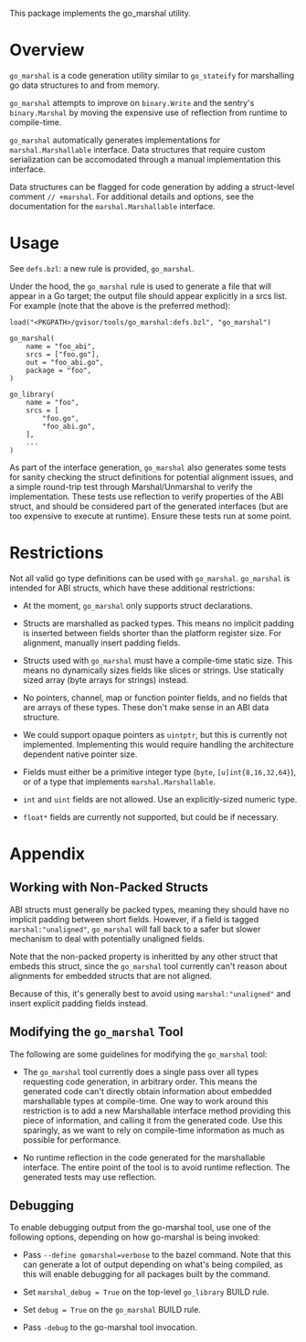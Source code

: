 This package implements the go_marshal utility.

# Overview

`go_marshal` is a code generation utility similar to `go_stateify` for
marshalling go data structures to and from memory.

`go_marshal` attempts to improve on `binary.Write` and the sentry's
`binary.Marshal` by moving the expensive use of reflection from runtime to
compile-time.

`go_marshal` automatically generates implementations for `marshal.Marshallable`
interface. Data structures that require custom serialization can be accomodated
through a manual implementation this interface.

Data structures can be flagged for code generation by adding a struct-level
comment `// +marshal`. For additional details and options, see the documentation
for the `marshal.Marshallable` interface.

# Usage

See `defs.bzl`: a new rule is provided, `go_marshal`.

Under the hood, the `go_marshal` rule is used to generate a file that will
appear in a Go target; the output file should appear explicitly in a srcs list.
For example (note that the above is the preferred method):

```
load("<PKGPATH>/gvisor/tools/go_marshal:defs.bzl", "go_marshal")

go_marshal(
    name = "foo_abi",
    srcs = ["foo.go"],
    out = "foo_abi.go",
    package = "foo",
)

go_library(
    name = "foo",
    srcs = [
        "foo.go",
        "foo_abi.go",
    ],
    ...
)
```

As part of the interface generation, `go_marshal` also generates some tests for
sanity checking the struct definitions for potential alignment issues, and a
simple round-trip test through Marshal/Unmarshal to verify the implementation.
These tests use reflection to verify properties of the ABI struct, and should be
considered part of the generated interfaces (but are too expensive to execute at
runtime). Ensure these tests run at some point.

# Restrictions

Not all valid go type definitions can be used with `go_marshal`. `go_marshal` is
intended for ABI structs, which have these additional restrictions:

-   At the moment, `go_marshal` only supports struct declarations.

-   Structs are marshalled as packed types. This means no implicit padding is
    inserted between fields shorter than the platform register size. For
    alignment, manually insert padding fields.

-   Structs used with `go_marshal` must have a compile-time static size. This
    means no dynamically sizes fields like slices or strings. Use statically
    sized array (byte arrays for strings) instead.

-   No pointers, channel, map or function pointer fields, and no fields that are
    arrays of these types. These don't make sense in an ABI data structure.

-   We could support opaque pointers as `uintptr`, but this is currently not
    implemented. Implementing this would require handling the architecture
    dependent native pointer size.

-   Fields must either be a primitive integer type (`byte`,
    `[u]int{8,16,32,64}`), or of a type that implements `marshal.Marshallable`.

-   `int` and `uint` fields are not allowed. Use an explicitly-sized numeric
    type.

-   `float*` fields are currently not supported, but could be if necessary.

# Appendix

## Working with Non-Packed Structs

ABI structs must generally be packed types, meaning they should have no implicit
padding between short fields. However, if a field is tagged
`marshal:"unaligned"`, `go_marshal` will fall back to a safer but slower
mechanism to deal with potentially unaligned fields.

Note that the non-packed property is inheritted by any other struct that embeds
this struct, since the `go_marshal` tool currently can't reason about alignments
for embedded structs that are not aligned.

Because of this, it's generally best to avoid using `marshal:"unaligned"` and
insert explicit padding fields instead.

## Modifying the `go_marshal` Tool

The following are some guidelines for modifying the `go_marshal` tool:

-   The `go_marshal` tool currently does a single pass over all types requesting
    code generation, in arbitrary order. This means the generated code can't
    directly obtain information about embedded marshallable types at
    compile-time. One way to work around this restriction is to add a new
    Marshallable interface method providing this piece of information, and
    calling it from the generated code. Use this sparingly, as we want to rely
    on compile-time information as much as possible for performance.

-   No runtime reflection in the code generated for the marshallable interface.
    The entire point of the tool is to avoid runtime reflection. The generated
    tests may use reflection.

## Debugging

To enable debugging output from the go-marshal tool, use one of the following
options, depending on how go-marshal is being invoked:

-   Pass `--define gomarshal=verbose` to the bazel command. Note that this can
    generate a lot of output depending on what's being compiled, as this will
    enable debugging for all packages built by the command.

-   Set `marshal_debug = True` on the top-level `go_library` BUILD rule.

-   Set `debug = True` on the `go_marshal` BUILD rule.

-   Pass `-debug` to the go-marshal tool invocation.

